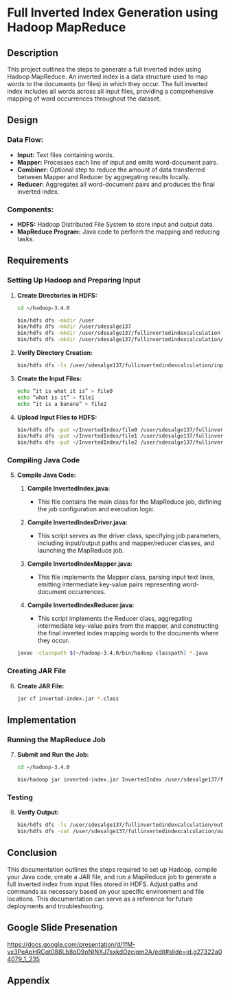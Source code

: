 # Full Inverted Index Generation using Hadoop MapReduce

## Description

This project outlines the steps to generate a full inverted index using Hadoop MapReduce. An inverted index is a data structure used to map words to the documents (or files) in which they occur. The full inverted index includes all words across all input files, providing a comprehensive mapping of word occurrences throughout the dataset.

## Design

### Data Flow:
- **Input:** Text files containing words.
- **Mapper:** Processes each line of input and emits word-document pairs.
- **Combiner:** Optional step to reduce the amount of data transferred between Mapper and Reducer by aggregating results locally.
- **Reducer:** Aggregates all word-document pairs and produces the final inverted index.

### Components:
- **HDFS:** Hadoop Distributed File System to store input and output data.
- **MapReduce Program:** Java code to perform the mapping and reducing tasks.

## Requirements

### Setting Up Hadoop and Preparing Input

1. **Create Directories in HDFS:**
    ```bash
    cd ~/hadoop-3.4.0

    bin/hdfs dfs -mkdir /user
    bin/hdfs dfs -mkdir /user/sdesalge137
    bin/hdfs dfs -mkdir /user/sdesalge137/fullinvertedindexcalculation
    bin/hdfs dfs -mkdir /user/sdesalge137/fullinvertedindexcalculation/input
    ```

2. **Verify Directory Creation:**
    ```bash
    bin/hdfs dfs -ls /user/sdesalge137/fullinvertedindexcalculation/input
    ```

3. **Create the Input Files:**
    ```bash
    echo “it is what it is” > file0
    echo “what is it” > file1
    echo “it is a banana” > file2
    ```

4. **Upload Input Files to HDFS:**
    ```bash
    bin/hdfs dfs -put ~/InvertedIndex/file0 /user/sdesalge137/fullinvertedindexcalculation/input
    bin/hdfs dfs -put ~/InvertedIndex/file1 /user/sdesalge137/fullinvertedindexcalculation/input
    bin/hdfs dfs -put ~/InvertedIndex/file2 /user/sdesalge137/fullinvertedindexcalculation/input
    ```

### Compiling Java Code

5. **Compile Java Code:**

    1. **Compile InvertedIndex.java:**
        - This file contains the main class for the MapReduce job, defining the job configuration and execution logic.
    
    2. **Compile InvertedIndexDriver.java:**
        - This script serves as the driver class, specifying job parameters, including input/output paths and mapper/reducer classes, and launching the MapReduce job.
    
    3. **Compile InvertedIndexMapper.java:**
        - This file implements the Mapper class, parsing input text lines, emitting intermediate key-value pairs representing word-document occurrences.
    
    4. **Compile InvertedIndexReducer.java:**
        - This script implements the Reducer class, aggregating intermediate key-value pairs from the mapper, and constructing the final inverted index mapping words to the documents where they occur.

    ```bash
    javac -classpath $(~/hadoop-3.4.0/bin/hadoop classpath) *.java
    ```

### Creating JAR File

6. **Create JAR File:**
    ```bash
    jar cf inverted-index.jar *.class
    ```

## Implementation

### Running the MapReduce Job

7. **Submit and Run the Job:**
    ```bash
    cd ~/hadoop-3.4.0

    bin/hadoop jar inverted-index.jar InvertedIndex /user/sdesalge137/fullinvertedindexcalculation/input /user/sdesalge137/fullinvertedindexcalculation/output
    ```

### Testing

8. **Verify Output:**
    ```bash
    bin/hdfs dfs -ls /user/sdesalge137/fullinvertedindexcalculation/output
    bin/hdfs dfs -cat /user/sdesalge137/fullinvertedindexcalculation/output/part-*
    ```

## Conclusion

This documentation outlines the steps required to set up Hadoop, compile your Java code, create a JAR file, and run a MapReduce job to generate a full inverted index from input files stored in HDFS. Adjust paths and commands as necessary based on your specific environment and file locations. This documentation can serve as a reference for future deployments and troubleshooting.

## Google Slide Presenation 

https://docs.google.com/presentation/d/1fM-vx3PeApHRCqt088Lb8qD9oNINXJ7sxkdOzcjqm2A/edit#slide=id.g27322a04079_1_235

## Appendix

